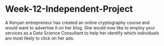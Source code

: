 # Week-12-Independent-Project
A Kenyan entrepreneur has created an online cryptography course and would want to advertise it on her blog. She would now like to employ your services as a Data Science Consultant to help her identify which individuals are most likely to click on her ads. 
